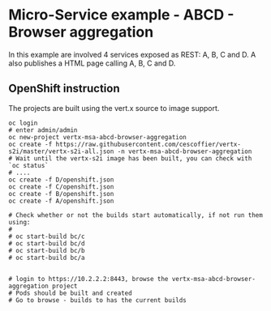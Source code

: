 # Micro-Service example - ABCD - Browser aggregation
 
 
In this example are involved 4 services exposed as REST: A, B, C and D.
A also publishes a HTML page calling A, B, C and D.
 
## OpenShift instruction
 
The projects are built using the vert.x source to image support.
 
```
oc login
# enter admin/admin
oc new-project vertx-msa-abcd-browser-aggregation
oc create -f https://raw.githubusercontent.com/cescoffier/vertx-s2i/master/vertx-s2i-all.json -n vertx-msa-abcd-browser-aggregation
# Wait until the vertx-s2i image has been built, you can check with `oc status`
# ....
oc create -f D/openshift.json
oc create -f C/openshift.json
oc create -f B/openshift.json
oc create -f A/openshift.json

# Check whether or not the builds start automatically, if not run them using:
#
# oc start-build bc/c
# oc start-build bc/d
# oc start-build bc/b
# oc start-build bc/a


# login to https://10.2.2.2:8443, browse the vertx-msa-abcd-browser-aggregation project
# Pods should be built and created
# Go to browse - builds to has the current builds
```


